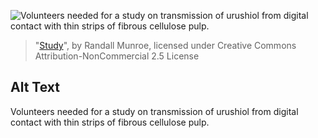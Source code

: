 ![Volunteers needed for a study on transmission of urushiol from digital contact with thin strips of fibrous cellulose pulp.](https://imgs.xkcd.com/comics/study.png)
> "[Study](https://xkcd.com/749/)", by Randall Munroe, licensed under Creative Commons Attribution-NonCommercial 2.5 License

## Alt Text
Volunteers needed for a study on transmission of urushiol from digital contact with thin strips of fibrous cellulose pulp.
